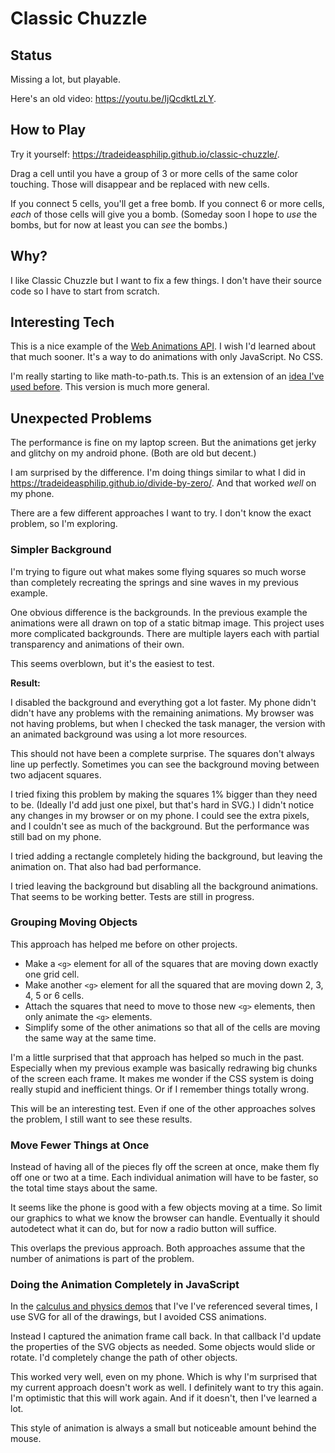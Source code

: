 # Classic Chuzzle

## Status

Missing a lot, but playable.

Here's an old video: https://youtu.be/IjQcdktLzLY.

## How to Play

Try it yourself: https://tradeideasphilip.github.io/classic-chuzzle/.

Drag a cell until you have a group of 3 or more cells of the same color touching.
Those will disappear and be replaced with new cells.

If you connect 5 cells, you'll get a free bomb.
If you connect 6 or more cells, _each_ of those cells will give you a bomb.
(Someday soon I hope to _use_ the bombs, but for now at least you can _see_ the bombs.)

## Why?

I like Classic Chuzzle but I want to fix a few things.
I don't have their source code so I have to start from scratch.

## Interesting Tech

This is a nice example of the [Web Animations API](https://developer.mozilla.org/en-US/docs/Web/API/Web_Animations_API).
I wish I'd learned about that much sooner.
It's a way to do animations with only JavaScript.
No CSS.

I'm really starting to like math-to-path.ts.
This is an extension of an [idea I've used before](https://github.com/TradeIdeasPhilip/divide-by-zero/blob/master/src/svg-sine-wave.ts).
This version is much more general.

## Unexpected Problems

The performance is fine on my laptop screen.
But the animations get jerky and glitchy on my android phone.
(Both are old but decent.)

I am surprised by the difference.
I'm doing things similar to what I did in https://tradeideasphilip.github.io/divide-by-zero/.
And that worked _well_ on my phone.

There are a few different approaches I want to try.
I don't know the exact problem, so I'm exploring.

### Simpler Background

I'm trying to figure out what makes some flying squares so much worse than completely recreating the springs and sine waves in my previous example.

One obvious difference is the backgrounds.
In the previous example the animations were all drawn on top of a static bitmap image.
This project uses more complicated backgrounds.
There are multiple layers each with partial transparency and animations of their own.

This seems overblown, but it's the easiest to test.

**Result:**

I disabled the background and everything got a lot faster.
My phone didn't didn't have any problems with the remaining animations.
My browser was not having problems, but when I checked the task manager, the version with an animated background was using a lot more resources.

This should not have been a complete surprise.
The squares don't always line up perfectly.
Sometimes you can see the background moving between two adjacent squares.

I tried fixing this problem by making the squares 1% bigger than they need to be.
(Ideally I'd add just one pixel, but that's hard in SVG.)
I didn't notice any changes in my browser or on my phone.
I could see the extra pixels, and I couldn't see as much of the background.
But the performance was still bad on my phone.

I tried adding a rectangle completely hiding the background, but leaving the animation on.
That also had bad performance.

I tried leaving the background but disabling all the background animations.  
That seems to be working better.
Tests are still in progress.

### Grouping Moving Objects

This approach has helped me before on other projects.

- Make a `<g>` element for all of the squares that are moving down exactly one grid cell.
- Make another `<g>` element for all the squared that are moving down 2, 3, 4, 5 or 6 cells.
- Attach the squares that need to move to those new `<g>` elements, then only animate the `<g>` elements.
- Simplify some of the other animations so that all of the cells are moving the same way at the same time.

I'm a little surprised that that approach has helped so much in the past.
Especially when my previous example was basically redrawing big chunks of the screen each frame.
It makes me wonder if the CSS system is doing really stupid and inefficient things.
Or if I remember things totally wrong.

This will be an interesting test.
Even if one of the other approaches solves the problem, I still want to see these results.

### Move Fewer Things at Once

Instead of having all of the pieces fly off the screen at once,
make them fly off one or two at a time.
Each individual animation will have to be faster, so the total time stays about the same.

It seems like the phone is good with a few objects moving at a time.
So limit our graphics to what we know the browser can handle.
Eventually it should autodetect what it can do, but for now a radio button will suffice.

This overlaps the previous approach.
Both approaches assume that the number of animations is part of the problem.

### Doing the Animation Completely in JavaScript

In the [calculus and physics demos](https://tradeideasphilip.github.io/divide-by-zero/#Physics_Examples) that I've I've referenced several times, I use SVG for all of the drawings, but I avoided CSS animations.

Instead I captured the animation frame call back.
In that callback I'd update the properties of the SVG objects as needed.
Some objects would slide or rotate.
I'd completely change the path of other objects.

This worked very well, even on my phone.
Which is why I'm surprised that my current approach doesn't work as well.
I definitely want to try this again.
I'm optimistic that this will work again.
And if it doesn't, then I've learned a lot.

This style of animation is always a small but noticeable amount behind the mouse.
